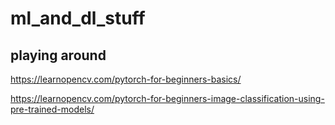 # ml_and_dl_stuff

## playing around
https://learnopencv.com/pytorch-for-beginners-basics/

https://learnopencv.com/pytorch-for-beginners-image-classification-using-pre-trained-models/


